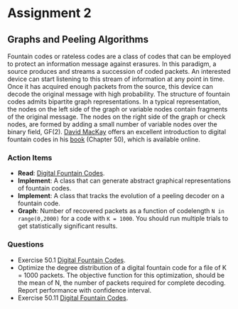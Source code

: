 # Assignment 2


## Graphs and Peeling Algorithms

Fountain codes or rateless codes are a class of codes that can be employed to protect an information message against erasures.
In this paradigm, a source produces and streams a succession of coded packets.
An interested device can start listening to this stream of information at any point in time.
Once it has acquired enough packets from the source, this device can decode the original message with high probability.
The structure of fountain codes admits bipartite graph representations.
In a typical representation, the nodes on the left side of the graph or variable nodes contain fragments of the original message.
The nodes on the right side of the graph or check nodes, are formed by adding a small number of variable nodes over the binary field, GF(2). [David MacKay](http://www.inference.phy.cam.ac.uk/mackay/) offers an excellent introduction to digital fountain codes in his [book](http://www.inference.phy.cam.ac.uk/mackay/DFountain.html) (Chapter 50), which is available online.


### Action Items
* __Read__: [Digital Fountain Codes](http://www.inference.phy.cam.ac.uk/mackay/DFountain.html).
* __Implement__: A class that can generate abstract graphical representations of fountain codes.
* __Implement__: A class that tracks the evolution of a peeling decoder on a fountain code.
* __Graph__: Number of recovered packets as a function of codelength ```N in range(0,2000)``` for a code with ```K = 1000```.
You should run multiple trials to get statistically significant results.


### Questions
* Exercise 50.1 [Digital Fountain Codes](http://www.inference.phy.cam.ac.uk/mackay/DFountain.html).
* Optimize the degree distribution of a digital fountain code for a file of K = 1000 packets.
The objective function for this optimization, should be the mean of N, the number of packets required for complete decoding. 
Report performance with confidence interval.
* Exercise 50.11 [Digital Fountain Codes](http://www.inference.phy.cam.ac.uk/mackay/DFountain.html).
